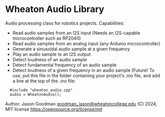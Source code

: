 # Wheaton Audio Library

Audio processing class for robotics projects.  Capabilities:
  - Read audio samples from an I2S input (Needs an I2S-capable microcontroller such as RP2040)
  - Read audio samples from an analog input (any Arduino microcontroller)
  - Generate a sinusoidal audio sample at a given frequency
  - Play an audio sample to an I2S output
  - Detect loudness of an audio sample
  - Detect fundamental frequency of an audio sample
  - Detect loudness of a given frequency in an audio sample (Future)
To use, put this file in the folder containing
your project's .ino file, and add a line at the top of the .ino file: 
    
```
  #include "wheaton_audio.cpp"
  audio = WheatonAudio();
```

Author: Jason Goodman goodman_jason@wheatoncollege.edu
(C) 2024, MIT license https://opensource.org/license/mit